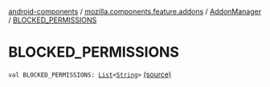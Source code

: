 [android-components](../../index.md) / [mozilla.components.feature.addons](../index.md) / [AddonManager](index.md) / [BLOCKED_PERMISSIONS](./-b-l-o-c-k-e-d_-p-e-r-m-i-s-s-i-o-n-s.md)

# BLOCKED_PERMISSIONS

`val BLOCKED_PERMISSIONS: `[`List`](https://kotlinlang.org/api/latest/jvm/stdlib/kotlin.collections/-list/index.html)`<`[`String`](https://kotlinlang.org/api/latest/jvm/stdlib/kotlin/-string/index.html)`>` [(source)](https://github.com/mozilla-mobile/android-components/blob/master/components/feature/addons/src/main/java/mozilla/components/feature/addons/AddonManager.kt#L326)